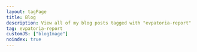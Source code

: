 ```yaml
---
layout: tagPage
title: Blog
description: View all of my blog posts tagged with "evpatoria-report"
tag: evpatoria-report
customJS: ["blogImage"]
noindex: true
---
```


